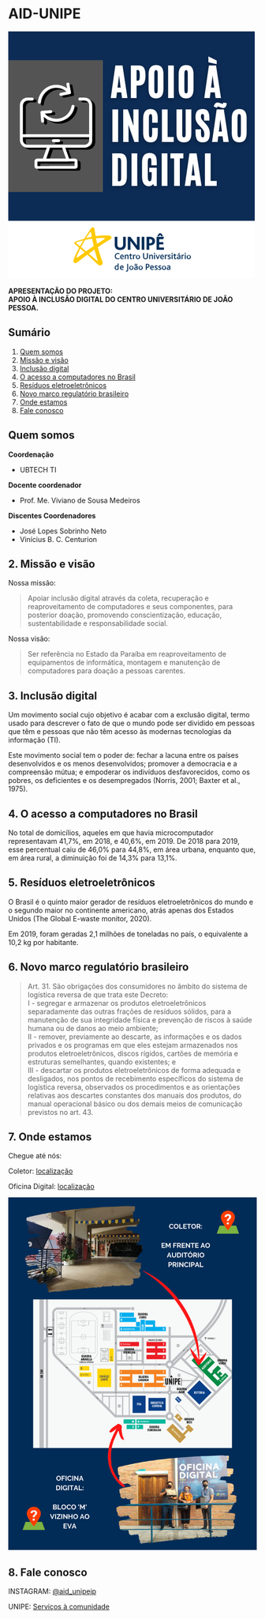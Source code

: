 # AID-UNIPE

![unipe](/unipe2.png)


**APRESENTAÇÃO DO PROJETO:<br>APOIO À INCLUSÃO DIGITAL DO CENTRO UNIVERSITÁRIO DE JOÃO PESSOA.**

## Sumário

1. [Quem somos](#Quem-somos)
2. <a href="missao">Missão e visão</a>
3. <a href="inclusao">Inclusão digital</a>
4. <a href="computadores">O acesso a computadores no Brasil</a>
5. <a href="residuos">Resíduos eletroeletrônicos</a>
6. <a href="marcolegal">Novo marco regulatório brasileiro</a>
7. <a href="localizacao">Onde estamos</a>
8. <a href="contato">Fale conosco</a>

## Quem somos

**Coordenação**
* UBTECH TI

**Docente coordenador**

* Prof. Me. Viviano de Sousa Medeiros

**Discentes Coordenadores**

* José Lopes Sobrinho Neto
* Vinícius B. C. Centurion

<h2 id= "missao">2. Missão e visão</h2>

Nossa missão:

> Apoiar inclusão digital através da coleta, recuperação e reaproveitamento  de computadores e seus componentes, para posterior doação, promovendo conscientização, educação, sustentabilidade e responsabilidade social.

Nossa visão:

> Ser referência no Estado da Paraíba em reaproveitamento de equipamentos de informática, montagem e manutenção de computadores para doação a pessoas carentes.

<h2 id= "inclusao">3. Inclusão digital</h2>

Um movimento social cujo objetivo é acabar com a exclusão digital, termo usado para descrever o fato de que o mundo pode ser dividido em pessoas que têm e pessoas que não têm acesso às modernas tecnologias da informação (TI).

Este movimento social tem o poder de: fechar a lacuna entre os países desenvolvidos e os menos desenvolvidos; promover a democracia e a compreensão mútua; e empoderar os indivíduos desfavorecidos, como os pobres, os deficientes e os desempregados (Norris, 2001; Baxter et al., 1975).

<h2 id= "computadores">4. O acesso a computadores no Brasil</h2>

No total de domicílios, aqueles em que havia microcomputador representavam 41,7%, em 2018, e 40,6%, em 2019. De 2018 para 2019, esse percentual caiu de 46,0% para 44,8%, em área urbana, enquanto que, em área rural, a diminuição foi de 14,3% para 13,1%.

<h2 id= "residuos">5. Resíduos eletroeletrônicos</h2>

O Brasil é o quinto maior gerador de resíduos eletroeletrônicos do mundo e o segundo maior no continente americano, atrás apenas dos Estados Unidos (The Global E-waste monitor, 2020).

Em 2019, foram geradas 2,1 milhões de toneladas no país, o equivalente a 10,2 kg por habitante.

<h2 id= "marcolegal">6. Novo marco regulatório brasileiro</h2>

> Art. 31. São obrigações dos consumidores no âmbito do sistema de logística reversa de que trata este Decreto:<br>
> I - segregar e armazenar os produtos eletroeletrônicos separadamente das outras frações de resíduos sólidos, para a manutenção de sua integridade física e prevenção de riscos à saúde humana ou de danos ao meio ambiente;<br>
> II - remover, previamente ao descarte, as informações e os dados privados e os programas em que eles estejam armazenados nos produtos eletroeletrônicos, discos rígidos, cartões de memória e estruturas semelhantes, quando existentes; e <br>
> III - descartar os produtos eletroeletrônicos de forma adequada e desligados, nos pontos de recebimento específicos do sistema de logística reversa, observados os procedimentos e as orientações relativas aos descartes constantes dos manuais dos produtos, do manual operacional básico ou dos demais meios de comunicação previstos no art. 43.

<h2 id= "localizacao">7. Onde estamos</h2>

Chegue até nós:

Coletor: [localização](https://goo.gl/maps/NYeDFqc5wgb9vMBy5)

Oficina Digital: [localização](https://goo.gl/maps/PdgqyFuJV7rjLacV6)

![Onde estamos](/onde_estamos.png)

<h2 id= "contato">8. Fale conosco</h2>

INSTAGRAM: [@aid_unipejp](https://www.instagram.com/aid_unipejp)

UNIPE: [Serviços à comunidade](https://www.unipe.edu.br/servicos-a-comunidade/)

